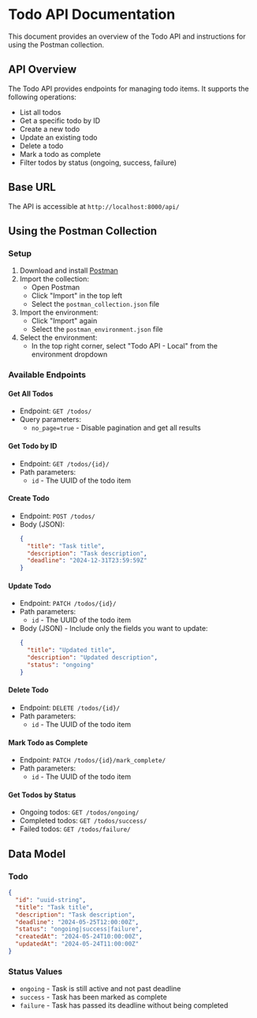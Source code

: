 # Todo API Documentation

This document provides an overview of the Todo API and instructions for using the Postman collection.

## API Overview

The Todo API provides endpoints for managing todo items. It supports the following operations:

- List all todos
- Get a specific todo by ID
- Create a new todo
- Update an existing todo
- Delete a todo
- Mark a todo as complete
- Filter todos by status (ongoing, success, failure)

## Base URL

The API is accessible at `http://localhost:8000/api/`

## Using the Postman Collection

### Setup

1. Download and install [Postman](https://www.postman.com/downloads/)
2. Import the collection:
   - Open Postman
   - Click "Import" in the top left
   - Select the `postman_collection.json` file
3. Import the environment:
   - Click "Import" again
   - Select the `postman_environment.json` file
4. Select the environment:
   - In the top right corner, select "Todo API - Local" from the environment dropdown

### Available Endpoints

#### Get All Todos

- Endpoint: `GET /todos/`
- Query parameters:
  - `no_page=true` - Disable pagination and get all results

#### Get Todo by ID

- Endpoint: `GET /todos/{id}/`
- Path parameters:
  - `id` - The UUID of the todo item

#### Create Todo

- Endpoint: `POST /todos/`
- Body (JSON):
  ```json
  {
    "title": "Task title",
    "description": "Task description",
    "deadline": "2024-12-31T23:59:59Z"
  }
  ```

#### Update Todo

- Endpoint: `PATCH /todos/{id}/`
- Path parameters:
  - `id` - The UUID of the todo item
- Body (JSON) - Include only the fields you want to update:
  ```json
  {
    "title": "Updated title",
    "description": "Updated description",
    "status": "ongoing"
  }
  ```

#### Delete Todo

- Endpoint: `DELETE /todos/{id}/`
- Path parameters:
  - `id` - The UUID of the todo item

#### Mark Todo as Complete

- Endpoint: `PATCH /todos/{id}/mark_complete/`
- Path parameters:
  - `id` - The UUID of the todo item

#### Get Todos by Status

- Ongoing todos: `GET /todos/ongoing/`
- Completed todos: `GET /todos/success/`
- Failed todos: `GET /todos/failure/`

## Data Model

### Todo

```json
{
  "id": "uuid-string",
  "title": "Task title",
  "description": "Task description",
  "deadline": "2024-05-25T12:00:00Z",
  "status": "ongoing|success|failure",
  "createdAt": "2024-05-24T10:00:00Z",
  "updatedAt": "2024-05-24T11:00:00Z"
}
```

### Status Values

- `ongoing` - Task is still active and not past deadline
- `success` - Task has been marked as complete
- `failure` - Task has passed its deadline without being completed 